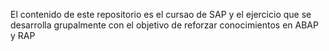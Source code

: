 El contenido de este repositorio es el cursao de SAP y el ejercicio que se desarrolla grupalmente con el objetivo de reforzar conocimientos en ABAP y RAP
